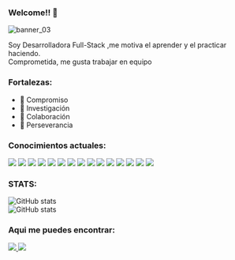 ### Welcome!! 👋
![banner_03](https://github.com/E-Vivanco/e-vivanco/assets/111080652/b3254b53-ca48-4ae4-a4a0-81e11c3f7947)
<!--
**E-Vivanco/e-vivanco** is a ✨ _special_ ✨ repository because its `README.md` (this file) appears on your GitHub profile.
-->
Soy Desarrolladora Full-Stack ,me motiva el aprender y el practicar haciendo.<br>
Comprometida, me gusta trabajar en equipo
### Fortalezas:
- 🔭 Compromiso
- 🌱 Investigación
- 👯 Colaboración
- 🌱 Perseverancia

### Conocimientos actuales:
<div>
<img src = "https://img.shields.io/badge/-HTML5-E34F26?style=flat&logo=html5&logoColor=white"> 
<img src = "https://img.shields.io/badge/-CSS3-1572B6?style=flat&logo=css3&logoColor=white">
<img src="https://img.shields.io/badge/-Bootstrap-563D7C?style=flat&logo=bootstrap&logoColor=white">
<img src="https://img.shields.io/badge/-JavaScript-eed718?style=flat&logo=javascript&logoColor=ffffff">
<img src="https://img.shields.io/badge/-React-000000?style=flat&logo=react&logoColor=00c8ff">
<img src="https://img.shields.io/badge/-MySQL-F29111?style=flat&logo=mysql&logoColor=FFFFFF">
<img src="https://img.shields.io/badge/-Node.js-3C873A?style=flat&logo=Node.js&logoColor=white">
<img src="http://img.shields.io/badge/-Git-F1502F?style=flat&logo=git&logoColor=FFFFFF">
<img src="http://img.shields.io/badge/-VS%20Code-007ACC?style=flat&logo=visual%20studio%20code&logoColor=white">
<img src="http://img.shields.io/badge/-Vercel-black?style=flat&logo=vercel&logoColor=white">
<img src="https://img.shields.io/badge/-Python-black?style=flat&logo=python&logoColor=white"> 
<img src="https://img.shields.io/badge/-Flask-black?style=flat&logo=flask&logoColor=white"> 
 <img src="https://img.shields.io/badge/-SQLAlchemy-black?style=flat&logo=sqlalchemy&logoColor=white"> 
 <img src="https://img.shields.io/badge/-Scrum-3C873A?style=flat&logo=scrum&logoColor=white">
 <img src="https://img.shields.io/badge/-RestApi-3C873A?style=flat&logo=restapi&logoColor=white">
</div>

### STATS:
![GitHub stats](https://github-readme-stats.vercel.app/api?username=e-vivanco&show_icons=true&hide_border=true&theme=dracula)<br>
![GitHub stats](https://github-readme-stats.vercel.app/api/top-langs/?username=e-vivanco&amp;layout=compact&amp;theme=dracula)

### Aqui me puedes encontrar:
<div>
<a href="https://github.com/E-Vivanco">
<img src="http://img.shields.io/badge/-Github-000000?style=flat&logo=github&logoColor=FFFFFF">
</a>
<a href="https://www.linkedin.com/in/elsa-beltran-vivanco-6a004030">
<img src="https://img.shields.io/badge/-Linkedin-black?style=flat&logo=linkedin&logoColor=white"> 
</a>
</div>

